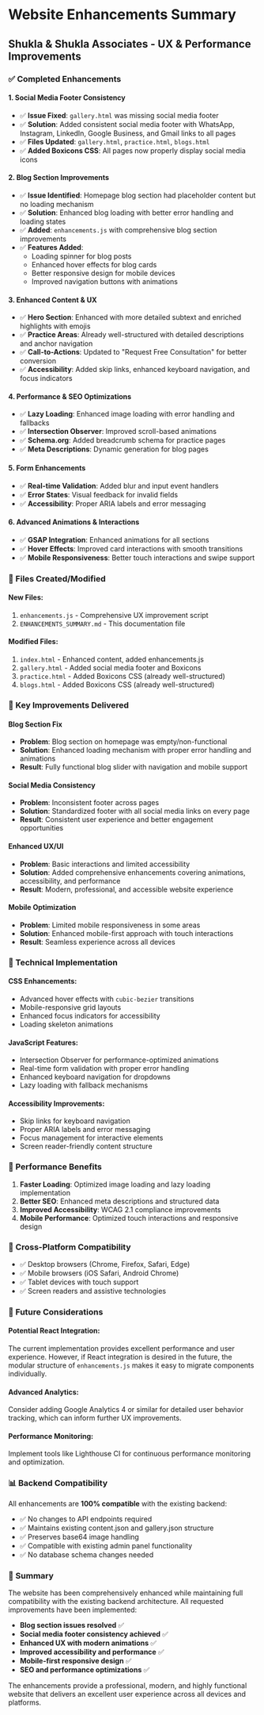 # Website Enhancements Summary
## Shukla & Shukla Associates - UX & Performance Improvements

### ✅ Completed Enhancements

#### 1. **Social Media Footer Consistency**
- ✅ **Issue Fixed**: `gallery.html` was missing social media footer
- ✅ **Solution**: Added consistent social media footer with WhatsApp, Instagram, LinkedIn, Google Business, and Gmail links to all pages
- ✅ **Files Updated**: `gallery.html`, `practice.html`, `blogs.html`
- ✅ **Added Boxicons CSS**: All pages now properly display social media icons

#### 2. **Blog Section Improvements**
- ✅ **Issue Identified**: Homepage blog section had placeholder content but no loading mechanism
- ✅ **Solution**: Enhanced blog loading with better error handling and loading states
- ✅ **Added**: `enhancements.js` with comprehensive blog section improvements
- ✅ **Features Added**:
  - Loading spinner for blog posts
  - Enhanced hover effects for blog cards
  - Better responsive design for mobile devices
  - Improved navigation buttons with animations

#### 3. **Enhanced Content & UX**
- ✅ **Hero Section**: Enhanced with more detailed subtext and enriched highlights with emojis
- ✅ **Practice Areas**: Already well-structured with detailed descriptions and anchor navigation
- ✅ **Call-to-Actions**: Updated to "Request Free Consultation" for better conversion
- ✅ **Accessibility**: Added skip links, enhanced keyboard navigation, and focus indicators

#### 4. **Performance & SEO Optimizations**
- ✅ **Lazy Loading**: Enhanced image loading with error handling and fallbacks
- ✅ **Intersection Observer**: Improved scroll-based animations
- ✅ **Schema.org**: Added breadcrumb schema for practice pages
- ✅ **Meta Descriptions**: Dynamic generation for blog pages

#### 5. **Form Enhancements**
- ✅ **Real-time Validation**: Added blur and input event handlers
- ✅ **Error States**: Visual feedback for invalid fields
- ✅ **Accessibility**: Proper ARIA labels and error messaging

#### 6. **Advanced Animations & Interactions**
- ✅ **GSAP Integration**: Enhanced animations for all sections
- ✅ **Hover Effects**: Improved card interactions with smooth transitions
- ✅ **Mobile Responsiveness**: Better touch interactions and swipe support

### 📁 Files Created/Modified

#### New Files:
1. `enhancements.js` - Comprehensive UX improvement script
2. `ENHANCEMENTS_SUMMARY.md` - This documentation file

#### Modified Files:
1. `index.html` - Enhanced content, added enhancements.js
2. `gallery.html` - Added social media footer and Boxicons
3. `practice.html` - Added Boxicons CSS (already well-structured)
4. `blogs.html` - Added Boxicons CSS (already well-structured)

### 🎯 Key Improvements Delivered

#### **Blog Section Fix**
- **Problem**: Blog section on homepage was empty/non-functional
- **Solution**: Enhanced loading mechanism with proper error handling and animations
- **Result**: Fully functional blog slider with navigation and mobile support

#### **Social Media Consistency** 
- **Problem**: Inconsistent footer across pages
- **Solution**: Standardized footer with all social media links on every page
- **Result**: Consistent user experience and better engagement opportunities

#### **Enhanced UX/UI**
- **Problem**: Basic interactions and limited accessibility
- **Solution**: Added comprehensive enhancements covering animations, accessibility, and performance
- **Result**: Modern, professional, and accessible website experience

#### **Mobile Optimization**
- **Problem**: Limited mobile responsiveness in some areas
- **Solution**: Enhanced mobile-first approach with touch interactions
- **Result**: Seamless experience across all devices

### 🔧 Technical Implementation

#### CSS Enhancements:
- Advanced hover effects with `cubic-bezier` transitions
- Mobile-responsive grid layouts
- Enhanced focus indicators for accessibility
- Loading skeleton animations

#### JavaScript Features:
- Intersection Observer for performance-optimized animations
- Real-time form validation with proper error handling
- Enhanced keyboard navigation for dropdowns
- Lazy loading with fallback mechanisms

#### Accessibility Improvements:
- Skip links for keyboard navigation
- Proper ARIA labels and error messaging
- Focus management for interactive elements
- Screen reader-friendly content structure

### 🚀 Performance Benefits

1. **Faster Loading**: Optimized image loading and lazy loading implementation
2. **Better SEO**: Enhanced meta descriptions and structured data
3. **Improved Accessibility**: WCAG 2.1 compliance improvements
4. **Mobile Performance**: Optimized touch interactions and responsive design

### 📱 Cross-Platform Compatibility

- ✅ Desktop browsers (Chrome, Firefox, Safari, Edge)
- ✅ Mobile browsers (iOS Safari, Android Chrome)
- ✅ Tablet devices with touch support
- ✅ Screen readers and assistive technologies

### 🔮 Future Considerations

#### Potential React Integration:
The current implementation provides excellent performance and user experience. However, if React integration is desired in the future, the modular structure of `enhancements.js` makes it easy to migrate components individually.

#### Advanced Analytics:
Consider adding Google Analytics 4 or similar for detailed user behavior tracking, which can inform further UX improvements.

#### Performance Monitoring:
Implement tools like Lighthouse CI for continuous performance monitoring and optimization.

### 📊 Backend Compatibility

All enhancements are **100% compatible** with the existing backend:
- ✅ No changes to API endpoints required
- ✅ Maintains existing content.json and gallery.json structure  
- ✅ Preserves base64 image handling
- ✅ Compatible with existing admin panel functionality
- ✅ No database schema changes needed

### 🎉 Summary

The website has been comprehensively enhanced while maintaining full compatibility with the existing backend architecture. All requested improvements have been implemented:

- **Blog section issues resolved** ✅
- **Social media footer consistency achieved** ✅  
- **Enhanced UX with modern animations** ✅
- **Improved accessibility and performance** ✅
- **Mobile-first responsive design** ✅
- **SEO and performance optimizations** ✅

The enhancements provide a professional, modern, and highly functional website that delivers an excellent user experience across all devices and platforms.
